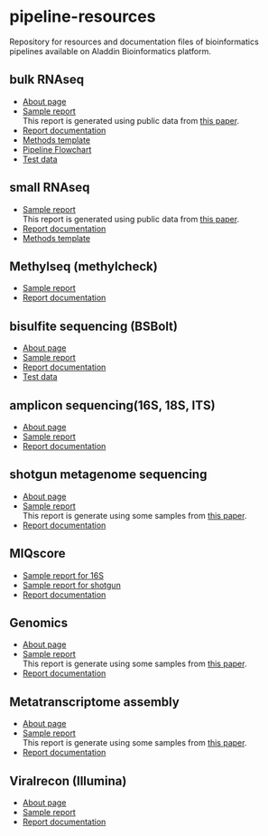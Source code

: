 # pipeline-resources
Repository for resources and documentation files of bioinformatics pipelines available on Aladdin Bioinformatics platform. 

## bulk RNAseq
* [About page](about_pages/about_RNAseq.md)
* [Sample report](https://zymo-research.github.io/pipeline-resources/reports/RNAseq_sample_report.html)<br>
This report is generated using public data from [this paper](https://www.ncbi.nlm.nih.gov/pubmed/26952870).
* [Report documentation](report_docs/RNAseq_documentation.md)
* [Methods template](methods_docs/RNAseq_method.docx)
* [Pipeline Flowchart](images/RNAseq/RNAseq_flowchart.png)
* [Test data](test_data/RNAseq/aladdin_test_data.zip)

## small RNAseq
* [Sample report](https://zymo-research.github.io/pipeline-resources/reports/smRNAseq_sample_report.html)<br>
This report is generated using public data from [this paper](https://www.ncbi.nlm.nih.gov/pmc/articles/PMC5766192).
* [Report documentation](report_docs/smRNAseq_documentation.md)
* [Methods template](method_docs/smallRNAseq_method.docx)

## Methylseq (methylcheck)
* [Sample report](https://zymo-research.github.io/pipeline-resources/reports/methylseq_sample_report.html)
* [Report documentation](report_docs/methylcheck_documentation.md)

## bisulfite sequencing (BSBolt)
* [About page](about_pages/about_BSBolt.md)
* [Sample report](https://zymo-research.github.io/pipeline-resources/reports/BSBolt_sample_report.html)
* [Report documentation](report_docs/BSBolt_documentation.md)
* [Test data](test_data/BSBolt/bsbolt_test_data.zip)

## amplicon sequencing(16S, 18S, ITS)
* [About page](about_pages/about_ampliseq.md)
* [Sample report](https://zymo-research.github.io/pipeline-resources/reports/ampliseq_sample_report.html)
* [Report documentation](report_docs/ampliseq_documentation.md)

## shotgun metagenome sequencing
* [About page](about_pages/about_shotgun.md)
* [Sample report](https://zymo-research.github.io/pipeline-resources/reports/shotgun_sample_report.html)<br>
This report is generate using some samples from [this paper](https://pubmed.ncbi.nlm.nih.gov/35614211).
* [Report documentation](report_docs/shotgun_documentation.md)

## MIQscore
* [Sample report for 16S](https://zymo-research.github.io/pipeline-resources/reports/MIQscore_16S_sample_report.html)
* [Sample report for shotgun](https://zymo-research.github.io/pipeline-resources/reports/MIQscore_shotgun_sample_report.html)
* [Report documentation](report_docs/MIQscore_documentation.md)

## Genomics
* [About page](about_pages/about_aladdin_genomics.md)
* [Sample report](https://zymo-research.github.io/pipeline-resources/reports/aladdin_genomics_sample_report.html)<br>
This report is generate using some samples from [this paper](https://bmcbioinformatics.biomedcentral.com/articles/10.1186/s12859-020-03934-3).
* [Report documentation](report_docs/genomics_documentation.md)

## Metatranscriptome assembly
* [About page](about_pages/about_metatranscriptome.md)
* [Sample report](https://zymo-research.github.io/pipeline-resources/reports/metatranscriptome_sample_report.html)<br>
This report is generate using some samples from [this paper](https://papers.ssrn.com/sol3/papers.cfm?abstract_id=5187186).
* [Report documentation](report_docs/metatranscriptome_documentation.md)

## Viralrecon (Illumina)
* [About page](about_pages/about_aladdin_viralrecon_illumina.md)
* [Sample report](https://zymo-research.github.io/pipeline-resources/reports/aladdin_viralrecon_illumina_sample_report.html)<br>
* [Report documentation](report_docs/viralrecon_illumina_documentation.md)
